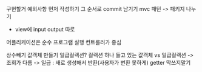 구현할거 예외사항 먼저 작성하기
그 순서로 commit 남기기
mvc 패턴 -> 패키지 나누기

- view에 input output 따로

어플리케이션은 순수 프로그램 실행
컨트롤러가 중심

상수빼기
값객체 만들기
일급컬렉션? 컬랙션 하나 들고 있는
값객체 vs 일급컬랙션 -> 조회가 다름 -> 일급 : 새로 생성해서 반환(사용자가 변환 못하게)
getter 막쓰지말기

